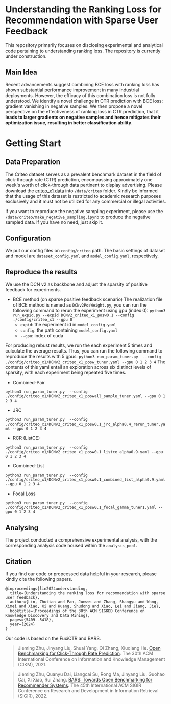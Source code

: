 # Understanding the Ranking Loss for Recommendation with Sparse User Feedback
This repository primarily focuses on disclosing experimental and analytical code pertaining to understanding ranking loss. The repository is currently under construction.
## Main Idea
Recent advancements suggest combining BCE loss with ranking loss has shown substantial performance improvement in many industrial deployments.
However, the efficacy of this combination loss is not fully understood.
We identify a novel challenge in CTR prediction with BCE loss: gradient vanishing in negative samples. 
We then propose a novel perspective on the effectiveness of ranking loss in CTR prediction, that it **leads to larger gradients on negative samples and hence mitigates their optimization issue, resulting in better classification ability**.

# Getting Start
## Data Preparation

The Criteo dataset serves as a prevalent benchmark dataset in the field of click-through rate (CTR) prediction, encompassing approximately one week's worth of click-through data pertinent to display advertising.
Please download the [criteo_x1 data](https://github.com/reczoo/Datasets/tree/main/Criteo/Criteo_x1) into `/data/criteo` folder. Kindly be informed that the usage of this dataset is restricted to academic research purposes exclusively and it must not be utilized for any commercial or illegal activities. 

If you want to reproduce the negative sampling experiment, please use the `/data/criteo/make_negative_sampling.ipynb` to produce the negative sampled data. If you have no need, just skip it.

## Configuration
We put our config files on `config/criteo` path. The basic settings of dataset and model are `dataset_config.yaml` and `model_config.yaml`, respectively.

## Reproduce the results
We use the DCN v2 as backbone and adjust the sparsity of positive feedback for experiments.
- BCE method (on sparse positive feedback scenario)
The realization file of BCE method is named as `DCNv2PosWeight.py`, you can run the following command to rerun the experiment using gpu (index 0):
```python3 run_expid.py --expid DCNv2_criteo_x1_posw0.1 --config ./config/criteo_x1 --gpu 0```
  - `expid`: the experiment id in `model_config.yaml`
  - `config`: the path containing `model_config.yaml`
  - `--gpu`: index of cuda

 For producing rebust results, we run the each experiment 5 times and culculate the average results. Thus, you can run the following command to reproduce the results with 5 gpus:
 ```python3 run_param_tuner.py  --config ./config/criteo_x1/DCNv2_criteo_x1_posw_tuner.yaml --gpu 0 1 2 3 4```
The contents of this yaml entail an exploration across six distinct levels of sparsity, with each experiment being repeated five times.

 - Combined-Pair

 ```python3 run_param_tuner.py  --config ./config/criteo_x1/DCNv2_criteo_x1_poswall_sample_tuner.yaml --gpu 0 1 2 3 4```

- JRC

 ```python3 run_param_tuner.py  --config ./config/criteo_x1/DCNv2_criteo_x1_posw0.1_jrc_alpha0.4_rerun_tuner.yaml --gpu 0 1 2 3 4```

- RCR (ListCE)

 ```python3 run_param_tuner.py  --config ./config/criteo_x1/DCNv2_criteo_x1_posw0.1_listce_alpha0.9.yaml --gpu 0 1 2 3 4```

- Combined-List

 ```python3 run_param_tuner.py  --config ./config/criteo_x1/DCNv2_criteo_x1_posw0.1_combined_list_alpha0.9.yaml --gpu 0 1 2 3 4```

- Focal Loss

 ```python3 run_param_tuner.py  --config ./config/criteo_x1/DCNv2_criteo_x1_posw0.1_focal_gamma_tuner1.yaml --gpu 0 1 2 3 4```

## Analysing
The project conducted a comprehensive experimental analysis, with the corresponding analysis code housed within the `analysis_pool`.  

## Citation
If you find our code or propcessed data helpful in your research, please kindly cite the following papers.
```
@inproceedings{lin2024understanding,
  title={Understanding the ranking loss for recommendation with sparse user feedback},
  author={Lin, Zhutian and Pan, Junwei and Zhang, Shangyu and Wang, Ximei and Xiao, Xi and Huang, Shudong and Xiao, Lei and Jiang, Jie},
  booktitle={Proceedings of the 30th ACM SIGKDD Conference on Knowledge Discovery and Data Mining},
  pages={5409--5418},
  year={2024}
}
```
Our code is based on the FuxiCTR and BARS.
> Jieming Zhu, Jinyang Liu, Shuai Yang, Qi Zhang, Xiuqiang He. [Open Benchmarking for Click-Through Rate Prediction](https://arxiv.org/abs/2009.05794). The 30th ACM International Conference on Information and Knowledge Management (CIKM), 2021.

> Jieming Zhu, Quanyu Dai, Liangcai Su, Rong Ma, Jinyang Liu, Guohao Cai, Xi Xiao, Rui Zhang. [BARS: Towards Open Benchmarking for Recommender Systems](https://arxiv.org/abs/2009.05794). The 45th International ACM SIGIR Conference on Research and Development in Information Retrieval (SIGIR), 2022.
 

